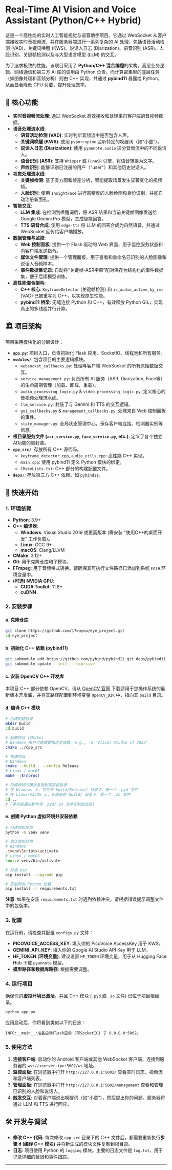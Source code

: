 # Real-Time AI Vision and Voice Assistant (Python/C++ Hybrid)

这是一个高性能的实时人工智能视觉与语音助手项目。它通过 WebSocket 从客户端接收实时音视频流，并在服务器端进行一系列复杂的 AI 处理，包括语音活动检测 (VAD)、关键词唤醒 (KWS)、说话人日志 (Diarization)、语音识别 (ASR)、人脸识别、关键帧检测以及与大型语言模型 (LLM) 的交互。

为了追求极致的性能，该项目采用了 **Python/C++ 混合编程**的架构。高层业务逻辑、网络通信和第三方 AI 库的调用由 Python 负责，而计算密集型的底层任务（如图像处理和音频分析）则由 C++ 实现，并通过 **pybind11** 暴露给 Python，从而显著降低 CPU 负载，提升处理效率。

## 🌟 核心功能

*   **实时音视频流处理**: 通过 WebSocket 高效接收和处理来自客户端的音视频数据。
*   **语音处理流水线**:
    *   **语音活动检测 (VAD)**: 实时判断音频流中是否包含人声。
    *   **关键词唤醒 (KWS)**: 使用 `pvporcupine` 监听特定的唤醒词（如“小童”）。
    *   **说话人日志 (Diarization)**: 使用 `pyannote.audio` 区分音频流中的不同说话人。
    *   **语音识别 (ASR)**: 支持 `Whisper` 或 `FunASR` 引擎，将语音转换为文字。
    *   **声纹识别**: 能够识别已注册的用户（"user"）和其他历史说话人。
*   **视觉处理流水线**:
    *   **关键帧检测**: 基于直方图和帧差分析，智能提取场景发生显著变化的视频帧。
    *   **人脸识别**: 使用 `InsightFace` 进行高精度的人脸检测和身份识别，并能自动注册新面孔。
*   **智能交互**:
    *   **LLM 集成**: 在检测到唤醒词后，将 ASR 结果和当前关键帧图像发送给 Google Gemini Pro 模型，生成智能回答。
    *   **TTS 语音合成**: 使用 `edge-tts` 将 LLM 的回答合成为自然语音，并通过 WebSocket 回传给客户端播放。
*   **数据管理与监控**:
    *   **Web 控制面板**: 提供一个 Flask 驱动的 Web 界面，用于监控服务状态和向客户端发送指令。
    *   **媒体文件管理**: 提供一个管理面板，用于查看和重命名已识别的人脸图像和说话人音频样本。
    *   **事件数据集记录**: 自动将“关键帧-ASR字幕”配对保存为结构化的事件数据集，便于后续模型训练。
*   **高性能混合架构**:
    *   **C++ 核心**: `KeyframeDetector` (关键帧检测) 和 `is_audio_active_by_rms` (VAD) 已被重写为 C++，以实现原生性能。
    *   **pybind11 桥梁**: 无缝连接 Python 和 C++，有效释放 Python GIL，实现真正的多线程并行计算。

## 🏛️ 项目架构

项目采用模块化的分层设计：

*   **`app.py`**: 项目入口，负责初始化 Flask 应用、SocketIO、线程池和所有服务。
*   **`modules/`**: 包含项目的主要逻辑模块。
    *   `websocket_callbacks.py`: 处理与客户端 WebSocket 的所有原始数据交互。
    *   `service_management.py`: 负责所有 AI 服务（ASR, Diarization, Face等）的生命周期管理（加载、卸载、重载）。
    *   `audio_processing_logic.py` & `video_processing_logic.py`: 定义核心的音视频处理流水线。
    *   `llm_service.py`: 封装了与 Gemini 和 TTS 的交互逻辑。
    *   `gui_callbacks.py` & `management_callbacks.py`: 处理来自 Web 控制面板的事件。
    *   `state_manager.py`: 全局状态管理中心，保存客户端连接、检测器实例等信息。
*   **根目录服务文件 (`asr_service.py`, `face_service.py`, etc.)**: 定义了各个独立AI功能的类封装。
*   **`cpp_src/`**: 存放所有 C++ 源代码。
    *   `keyframe_detector.cpp`, `audio_utils.cpp`: 高性能 C++ 实现。
    *   `main.cpp`: 使用 pybind11 定义 Python 模块的绑定。
    *   `CMakeLists.txt`: C++ 部分的构建配置文件。
*   **`deps/`**: 存放第三方 C++ 依赖，如 `pybind11`。

## 🚀 快速开始

### 1. 环境依赖

*   **Python**: 3.9+
*   **C++ 编译器**:
    *   **Windows**: Visual Studio 2019 或更高版本 (需安装 "使用C++的桌面开发" 工作负载)。
    *   **Linux**: GCC 9+
    *   **macOS**: Clang/LLVM
*   **CMake**: 3.12+
*   **Git**: 用于克隆仓库和子模块。
*   **FFmpeg**: 用于音频格式转换。请确保其可执行文件路径已添加到系统 `PATH` 环境变量中。
*   **(可选) NVIDIA GPU**:
    *   **CUDA Toolkit**: 11.8+
    *   **cuDNN**

### 2. 安装步骤

#### a. 克隆仓库

```bash
git clone https://github.com/17wuyou/eye_project.git
cd eye_project
```

#### b. 初始化 C++ 依赖 (pybind11)

```bash
git submodule add https://github.com/pybind/pybind11.git deps/pybind11
git submodule update --init --recursive
```

#### c. 安装 OpenCV C++ 开发库

本项目 C++ 部分依赖 OpenCV。请从 [OpenCV 官网](https://opencv.org/releases/) 下载适用于您操作系统的最新版本开发库，并将其路径配置到环境变量 `OpenCV_DIR` 中，指向其 `build` 目录。

#### d. 编译 C++ 模块

```bash
# 创建构建目录
mkdir build
cd build

# 配置项目 (CMake)
# Windows 用户可能需要指定生成器, e.g., -G "Visual Studio 17 2022"
cmake ../cpp_src

# 构建项目
# Windows
cmake --build . --config Release
# Linux / macOS
make -j$(nproc)

# 将编译好的模块复制到项目根目录
# 在 Windows 上，它位于 build/Release/ 目录下，是一个 .pyd 文件
# 在 Linux/macOS 上，它直接在 build/ 目录下，是一个 .so 文件
cd ..
# (手动或通过脚本将 .pyd/.so 文件复制到此处)
```

#### e. 创建 Python 虚拟环境并安装依赖

```bash
# 创建虚拟环境
python -m venv venv

# 激活虚拟环境
# Windows
.\venv\Scripts\activate
# Linux / macOS
source venv/bin/activate

# 升级 pip
pip install --upgrade pip

# 安装所有 Python 依赖
pip install -r requirements.txt
```
**注意**: 如果在安装 `requirements.txt` 时遇到依赖冲突，请根据错误提示调整文件中的包版本。

### 3. 配置

在运行前，请检查并配置 `configs.py` 文件：

*   **PICOVOICE_ACCESS_KEY**: 填入你的 PicoVoice AccessKey 用于 KWS。
*   **GEMINI_API_KEY**: 填入你的 Google AI Studio API Key 用于 LLM。
*   **HF_TOKEN (环境变量)**: 建议设置 `HF_TOKEN` 环境变量，用于从 Hugging Face Hub 下载 `pyannote` 模型。
*   **模型路径和数据库路径**: 根据需要调整。

### 4. 运行项目

确保你的**虚拟环境已激活**，并且 C++ 模块 (`.pyd` 或 `.so` 文件) 已位于项目根目录。

```bash
python app.py
```

应用启动后，你将看到类似以下的日志：
```
INFO:__main__:准备启动Flask应用 (带SocketIO) 于 0.0.0.0:5002。
```

### 5. 使用方法

1.  **连接客户端**: 启动你的 Android 客户端或其他 WebSocket 客户端，连接到服务器的 `ws://<server-ip>:5002/ws` 地址。
2.  **监控面板**: 在浏览器中打开 `http://127.0.0.1:5002/` 查看实时日志、视频流和客户端列表。
3.  **管理面板**: 在浏览器中打开 `http://127.0.0.1:5002/management` 查看和管理已识别的人脸和说话人。
4.  **触发交互**: 对着客户端说出唤醒词（如“小童”），然后提出你的问题。服务器将通过 LLM 和 TTS 进行回应。

## 🛠️ 开发与调试

*   **修改 C++ 代码**: 每次修改 `cpp_src` 目录下的 C++ 文件后，都需要重新执行**步骤 d (编译 C++ 模块)** 并将新生成的模块文件复制到根目录。
*   **日志**: 项目使用 Python 的 `logging` 模块。主要的日志文件是 `log.txt`，用于记录详细的延迟和事件跟踪。

---